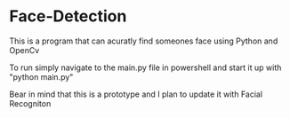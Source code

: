 # Face-Detection
This is a program that can acuratly find someones face using Python and OpenCv


To run simply navigate to the main.py file in powershell and start it up with "python main.py"


Bear in mind that this is a prototype and I plan to update it with Facial Recogniton
